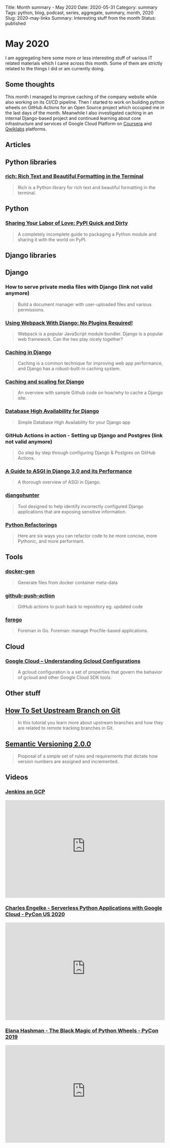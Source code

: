 Title: Month summary - May 2020
Date: 2020-05-31
Category: summary
Tags: python, blog, podcast, series, aggregate, summary, month, 2020 
Slug: 2020-may-links
Summary: Interesting stuff from the month
Status: published

# May 2020

I am aggregating here some more or less interesting stuff of various IT related materials which I came across this month.
Some of them are strictly related to the things I did or am currently doing.

## Some thoughts

This month I managed to improve caching of the company website while also working on its CI/CD pipeline.
Then I started to work on building python wheels on GitHub Actions for an Open Source project which occupied me in the last days of the month.
Meanwhile I also investigated caching in an internal Django-based project and continued learning about core infrastructure and services of Google Cloud Platform on [Coursera](https://www.coursera.org) and [Qwiklabs](https://www.qwiklabs.com/) platforms.

## Articles

## Python libraries

### [rich: Rich Text and Beautiful Formatting in the Terminal](https://github.com/willmcgugan/rich)

> Rich is a Python library for rich text and beautiful formatting in the terminal.

## Python

### [Sharing Your Labor of Love: PyPI Quick and Dirty](https://hynek.me/articles/sharing-your-labor-of-love-pypi-quick-and-dirty/)

> A completely incomplete guide to packaging a Python module and sharing it with the world on PyPI.

## Django libraries

## Django

### How to serve private media files with Django (link not valid anymore)

> Build a document manager with user-uploaded files and various permissions.

### [Using Webpack With Django: No Plugins Required!](https://pascalw.me/blog/2020/04/19/webpack-django.html)

> Webpack is a popular JavaScript module bundler. Django is a popular web framework. Can the two play nicely together?

### [Caching in Django](https://testdriven.io/blog/django-caching/)

> Caching is a common technique for improving web app performance, and Django has a robust-built-in caching system.

### [Caching and scaling for Django](https://eralpbayraktar.com/blog/django/2020/caching-with-django)

> An overview with sample Github code on how/why to cache a Django site.

### [Database High Availability for Django](https://n3tc4t.com/posts/simple-dbha-for-django-app/)

> Simple Database High Availability for your Django app

### GitHub Actions in action - Setting up Django and Postgres (link not valid anymore)

> Go step by step through configuring Django & Postgres on GitHub Actions.

### [A Guide to ASGI in Django 3.0 and its Performance](https://arunrocks.com/a-guide-to-asgi-in-django-30-and-its-performance)

> A thorough overview of ASGI in Django.

### [djangohunter](https://github.com/hackatnow/djangohunter)

> Tool designed to help identify incorrectly configured Django applications that are exposing sensitive information.

### [Python Refactorings](https://sourcery.ai/blog/explaining-refactorings-1/)

> Here are six ways you can refactor code to be more concise, more Pythonic, and more performant.

## Tools

### [docker-gen](https://github.com/jwilder/docker-gen)

> Generate files from docker container meta-data

### [github-push-action](https://github.com/ad-m/github-push-action)

> GitHub actions to push back to repository eg. updated code

### [forego](https://github.com/jwilder/forego/)

> Foreman in Go. Foreman: manage Procfile-based applications.

## Cloud

### [Google Cloud – Understanding Gcloud Configurations](https://www.jhanley.com/google-cloud-understanding-gcloud-configurations/)

> A gcloud configuration is a set of properties that govern the behavior of gcloud and other Google Cloud SDK tools.

## Other stuff

## [How To Set Upstream Branch on Git](https://devconnected.com/how-to-set-upstream-branch-on-git/)

> In this tutorial you learn more about upstream branches and how they are related to remote tracking branches in Git.

## [Semantic Versioning 2.0.0](https://semver.org/)

> Proposal of a simple set of rules and requirements that dictate how version numbers are assigned and incremented.

## Videos

### [Jenkins on GCP](https://www.youtube.com/watch?v=I8B65trrrEA)

<div class="videoWrapper" style="height:0; padding-bottom:56.25%; padding-top:25px; position:relative" height="0">
    <iframe style="position:absolute; top:0; width:100%" height="100%" width="100%"' src="https://www.youtube-nocookie.com/embed/I8B65trrrEA" frameborder="0" allow="accelerometer; autoplay; encrypted-media; gyroscope; picture-in-picture" allowfullscreen></iframe>
</div>

### [Charles Engelke - Serverless Python Applications with Google Cloud - PyCon US 2020](https://www.youtube.com/watch?v=4bjX9iKqpXA)

<div class="videoWrapper" style="height:0; padding-bottom:56.25%; padding-top:25px; position:relative" height="0">
    <iframe style="position:absolute; top:0; width:100%" height="100%" width="100%"' src="https://www.youtube-nocookie.com/embed/4bjX9iKqpXA" frameborder="0" allow="accelerometer; autoplay; encrypted-media; gyroscope; picture-in-picture" allowfullscreen></iframe>
</div>

### [Elana Hashman - The Black Magic of Python Wheels - PyCon 2019](https://www.youtube.com/watch?v=02aAZ8u3wEQ)

<div class="videoWrapper" style="height:0; padding-bottom:56.25%; padding-top:25px; position:relative" height="0">
    <iframe style="position:absolute; top:0; width:100%" height="100%" width="100%"' src="https://www.youtube-nocookie.com/embed/02aAZ8u3wEQ" frameborder="0" allow="accelerometer; autoplay; encrypted-media; gyroscope; picture-in-picture" allowfullscreen></iframe>
</div>
